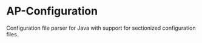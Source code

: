 ﻿# AP-Configuration
Configuration file parser for Java with support for sectionized configuration files.
